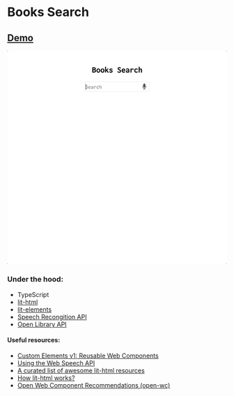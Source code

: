 # Books Search

## [**Demo**](https://books-search.mrkosima.now.sh)

![books-search](/docs/books-search.gif "Books Search")

### Under the hood:
- TypeScript
- [lit-html](https://github.com/polymer/lit-html)
- [lit-elements](https://github.com/polymer/lit-element)
- [Speech Recongition API](https://developer.mozilla.org/en-US/docs/Web/API/SpeechRecognition)
- [Open Library API](https://openlibrary.org/developers/api)


#### Useful resources:
- [Custom Elements v1: Reusable Web Components](https://developers.google.com/web/fundamentals/web-components/customelements)
- [Using the Web Speech API
](https://developer.mozilla.org/en-US/docs/Web/API/Web_Speech_API/Using_the_Web_Speech_API)
- [A curated list of awesome lit-html resources](https://github.com/web-padawan/awesome-lit-html)
- [How lit-html works?](https://github.com/Polymer/lit-html/wiki/How-it-Works)
- [Open Web Component Recommendations (open-wc)](https://open-wc.org/developing/)